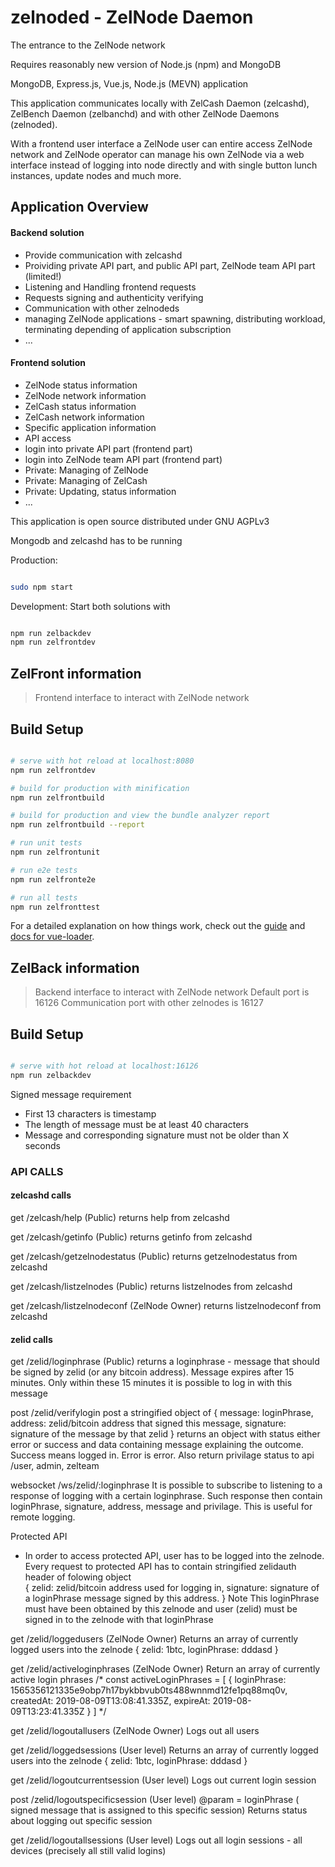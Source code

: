 # zelnoded - ZelNode Daemon
The entrance to the ZelNode network

Requires reasonably new version of Node.js (npm) and MongoDB

MongoDB, Express.js, Vue.js, Node.js (MEVN) application

This application communicates locally with ZelCash Daemon (zelcashd), ZelBench Daemon (zelbanchd) and with other ZelNode Daemons (zelnoded). 

With a frontend user interface a ZelNode user can entire access ZelNode network and ZelNode operator can manage his own ZelNode via a web interface instead of logging into node directly and with single button lunch instances, update nodes and much more. 

## Application Overview
#### Backend solution
- Provide communication with zelcashd
- Proividing private API part, and public API part, ZelNode team API part (limited!)
- Listening and Handling frontend requests
- Requests signing and authenticity verifying
- Communication with other zelnodeds
- managing ZelNode applications - smart spawning, distributing workload, terminating depending of application subscription 
- ...

#### Frontend solution
- ZelNode status information
- ZelNode network information
- ZelCash status information
- ZelCash network information
- Specific application information
- API access
- login into private API part (frontend part)
- login into ZelNode team API part (frontend part)
- Private: Managing of ZelNode
- Private: Managing of ZelCash
- Private: Updating, status information
- ...

This application is open source distributed under GNU AGPLv3

Mongodb and zelcashd has to be running

Production:

``` bash

sudo npm start

```

Development: Start both solutions with

``` bash

npm run zelbackdev
npm run zelfrontdev

```

## ZelFront information

> Frontend interface to interact with ZelNode network

## Build Setup

``` bash

# serve with hot reload at localhost:8080
npm run zelfrontdev

# build for production with minification
npm run zelfrontbuild

# build for production and view the bundle analyzer report
npm run zelfrontbuild --report

# run unit tests
npm run zelfrontunit

# run e2e tests
npm run zelfronte2e

# run all tests
npm run zelfronttest
```

For a detailed explanation on how things work, check out the [guide](http://vuejs-templates.github.io/webpack/) and [docs for vue-loader](http://vuejs.github.io/vue-loader).

## ZelBack information

> Backend interface to interact with ZelNode network
> Default port is 16126
> Communication port with other zelnodes is 16127

## Build Setup

``` bash

# serve with hot reload at localhost:16126
npm run zelbackdev

```

Signed message requirement
- First 13 characters is timestamp
- The length of message must be at least 40 characters
- Message and corresponding signature must not be older than X seconds

### API CALLS

#### zelcashd calls
get /zelcash/help (Public)
returns help from zelcashd

get /zelcash/getinfo (Public)
returns getinfo from zelcashd

get /zelcash/getzelnodestatus (Public)
returns getzelnodestatus from zelcashd

get /zelcash/listzelnodes (Public)
returns listzelnodes from zelcashd

get /zelcash/listzelnodeconf (ZelNode Owner)
returns listzelnodeconf from zelcashd

#### zelid calls
get /zelid/loginphrase (Public)
returns a loginphrase - message that should be signed by zelid (or any bitcoin address). Message expires after 15 minutes. Only within these 15 minutes it is possible to log in with this message

post /zelid/verifylogin
post a stringified object of {
  message: loginPhrase,
  address: zelid/bitcoin address that signed this message,
  signature: signature of the message by that zelid
}
returns an object with status either error or success and data containing message explaining the outcome. Success means logged in. Error is error. Also return privilage status to api /user, admin, zelteam

websocket /ws/zelid/:loginphrase
It is possible to subscribe to listening to a response of logging with a certain loginphrase. Such response then contain loginPhrase, signature, address, message and privilage. This is useful for remote logging.

Protected API
- In order to access protected API, user has to be logged into the zelnode. Every request to protected API has to contain stringified zelidauth header of folowing object\
  {
    zelid: zelid/bitcoin address used for logging in,
    signature: signature of a loginPhrase message signed by this address. 
  }
  Note This loginPhrase must have been obtained by this zelnode and user (zelid) must be signed in to the zelnode with that loginPhrase

get /zelid/loggedusers (ZelNode Owner)
Returns an array of currently logged users into the zelnode
{ zelid: 1btc, loginPhrase: dddasd }

get /zelid/activeloginphrases (ZelNode Owner)
Return an array of currently active login phrases
  /* const activeLoginPhrases = [
     {
       loginPhrase: 1565356121335e9obp7h17bykbbvub0ts488wnnmd12fe1pq88mq0v,
       createdAt: 2019-08-09T13:08:41.335Z,
       expireAt: 2019-08-09T13:23:41.335Z
     }
  ] */

get /zelid/logoutallusers (ZelNode Owner)
Logs out all users

get /zelid/loggedsessions (User level)
Returns an array of currently logged users into the zelnode
{ zelid: 1btc, loginPhrase: dddasd }

get /zelid/logoutcurrentsession (User level)
Logs out current login session

post /zelid/logoutspecificsession (User level)
@param = loginPhrase ( signed message that is assigned to this specific session)
Returns status about logging out specific session

get /zelid/logoutallsessions (User level)
Logs out all login sessions - all devices (precisely all still valid logins)
